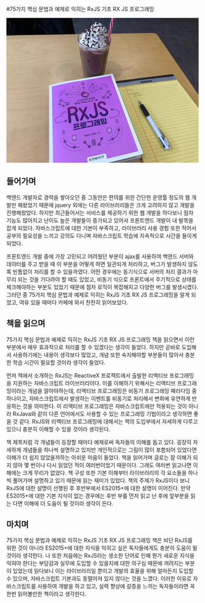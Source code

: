 #75가지 핵심 문법과 예제로 익히는 RxJS 기초 RX JS 프로그래밍 

![](images/rxjs.jpg)



## 들어가며

백엔드 개발자로 경력을 쌓아오던 중 그동안은 편의를 위한 간단한 운영툴 정도의 웹 개발만 해왔었기 때문에 jquery 외에는 다른 라이브러리들은 크게 고려하지 않고 개발을 진행해왔었다. 하지만 최근들어서는 서비스를 제공하기 위한 웹 개발을 하다보니 점차 기능도 많아지고 난이도 높은 개발들이 증가되고 있어서 프론트엔드 개발이 내 발목을 잡게 되었다. 자바스크립트에 대한 기본이 부족하고, 라이브러리 사용 경험 또한 적어서 공부의 필요성을 느끼고 강의도 다니며 자바스크립트 학습에 지속적으로 시간을 들이게 되었다. 

프론트엔드 개발 중에 가장 고민되고 어려웠던 부분이 ajax를 사용하여 백엔드 서버와 데이터를 주고 받을 때 이 부분을 어떻게 하면 일관되게 처리하고, 버그가 발생하지 않도록 빈틈없이 처리를 할 수 있을까였다. 어떤 경우에는 동기식으로 서버의 처리 결과가 마무리 되는 것을 기다려야 할 때도 있었고, 비동기 식으로 프론트에서 주기적으로 상태를 체크해야하는 부분도 있었기 때문에 점차 로직이 복잡해지고 다양한 버그를 발생시켰다. 그러던 중 75가지 핵심 문법과 예제로 익히는 RxJS 기초 RX JS 프로그래밍을 알게 되었고, 여유 있을 때마다 카페에 와서 찬찬히 읽어보았다.



## 책을 읽으며

75가지 핵심 문법과 예제로 익히는 RxJS 기초 RX JS 프로그래밍 책을 읽으면서 이런 부분에서 매우 효과적으로 처리를 할 수 있겠다는 생각이 들었다. 하지만 곧바로 도입해서 사용하기에는 내용이 생각보다 많았고, 개념 또한 숙지해야할 부분들이 많아서 충분한 학습 시간이 필요할 것이라 생각이 들었다. 

먼저 책에서 소개하는 RxJS는 ReactiveX 프로젝트에서 출발한 리액티브 프로그래밍을 지원하는 자바스크립트 라이브러리이다. 이를 이해하기 위해서는 리액티브 프로그래밍이라는 개념을 알아야하는데, 리액티브 프로그래밍은 비동기 프로그래밍 패러다임 중 하나이고, 자바스크립트에서 발생하는 이벤트를 비동기로 처리해서 변화에 유연하게 반응하는 것을 의미한다. 이 리액티브 프로그래밍은 자바스크립트에만 적용되는 것이 아니라 RxJava와 같이 다른 언어에서도 사용할 수 있는 프로그래밍 기법이라고 생각하면 좋을 것 같다. RxJS와 리액티브 프로그래밍에 대해서는 책의 도입부에서 자세하게 다루고 있으니 충분히 이해할 수 있을 것이라 생각된다. 

책 제목처럼 각 개념들이 등장할 때마다 예제로써 독자들의 이해를 돕고 있다. 굉장히 자세하게 개념들을 하나씩 설명하고 있지만 개인적으로는 그림이 많이 포함되어 있었다면 이해가 더 쉽지 않았을까하는 아쉬운 마음이 들었다. 책을 읽어가며 글로는 잘 이해가 되지 않아 몇 번이나 다시 읽었던 적이 여러번이었기 때문이다. 그래도 여러번 읽고나면 이해에는 크게 무리가 없었다. 책 구성 또한 기본 이해부터 라이브러리의 각 요소들을 하나씩 풀어가며 설명하고 있기 때문에 읽는 재미가 있었다. 책의 주제가 RxJS이다 보니 RxJS에 대한 설명이 선행된 후 후반부에서 ES2015+에 대한 설명이 이어진다. 만약 ES2015+에 대한 기본 지식이 없는 경우에는 후반 부를 먼저 읽고 난 후에 앞부분을 읽는 다면 이해에 더 도움이 될 것이라 생각이 든다. 



## 마치며

75가지 핵심 문법과 예제로 익히는 RxJS 기초 RX JS 프로그래밍 책은 비단 RxJS를 위한 것이 아니라 ES2015+에 대한 지식을 익히고 싶은 독자들에게도 충분히 도움이 될 것이라 생각한다. 나 또한 처음에는 RxJS라는 생소한 단어로 인해 뭔가 새로운 지식을 익혀야 한다는 부담감과 실무에 도입할 수 있을지에 대한 의구심 때문에 꺼려지는 부분이 있었는데 읽다보니 이는 라이브러리일 뿐이고 개발의 효율을 위해 얼마든지 도입할 수 있으며, 자바스크립트 기본과도 동떨어져 있지 않다는 것을 느꼈다. 이러한 이유로 자바스크립트를 사용하여 개발을 하고 있고, 실력 향상에 갈증을 느끼는 독자들이라면 꼭 한번 읽어볼만한 책이라고 생각한다.